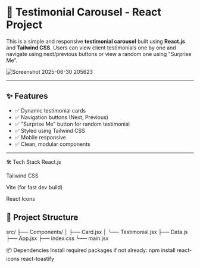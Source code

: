 # 💬 Testimonial Carousel - React Project

This is a simple and responsive **testimonial carousel** built using **React.js** and **Tailwind CSS**. Users can view client testimonials one by one and navigate using next/previous buttons or view a random one using "Surprise Me".

![Screenshot 2025-06-30 205623](https://github.com/user-attachments/assets/54b66871-1fbc-4f6a-991c-ed4010ac4d1c)



---

## ✨ Features

- ✅ Dynamic testimonial cards
- ✅ Navigation buttons (Next, Previous)
- ✅ "Surprise Me" button for random testimonial
- ✅ Styled using Tailwind CSS
- ✅ Mobile responsive
- ✅ Clean, modular components

---
🛠 Tech Stack
React.js

Tailwind CSS

Vite (for fast dev build)

React Icons

## 📁 Project Structure
src/
├── Components/
│ ├── Card.jsx
│ └── Testimonial.jsx
├── Data.js
├── App.jsx
├── index.css
└── main.jsx


📦 Dependencies
Install required packages if not already:
npm install react-icons react-toastify

